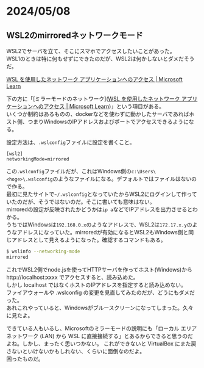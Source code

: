 # 2024/05/08

## WSL2のmirroredネットワークモード

WSL2でサーバを立て、そこにスマホでアクセスしたいことがあった。  
WSL1のときは特に何もせずにできたのだが、WSL2は何かしないとダメだそうだ。

[WSL を使用したネットワーク アプリケーションへのアクセス | Microsoft Learn](https://learn.microsoft.com/ja-jp/windows/wsl/networking)

下の方に「[ミラーモードのネットワーク]([WSL を使用したネットワーク アプリケーションへのアクセス | Microsoft Learn](https://learn.microsoft.com/ja-jp/windows/wsl/networking))」という項目がある。  
いくつか制約はあるものの、dockerなどを使わずに動かしたサーバであればホスト側、つまりWindowsのIPアドレスおよびポートでアクセスできるようになる。

設定方法は、`.wslconfig`ファイルに設定を書くこと。

```text
[wsl2]
networkingMode=mirrored
```

この`.wslconfig`ファイルだが、これはWindows側の`c:\Users\<hoge>\.wslconfig`のようなファイルになる。デフォルトではファイルはないので作る。  
最初に見たサイトで`~/.wslconfig`となっていたからWSL2にログインして作っていたのだが、そうではないのだ。そこに書いても意味はない。  
mirroredの設定が反映されたかどうかは`ip a`などでIPアドレスを出力させるとわかる。  
うちではWindowsは`192.168.0.x`のようなアドレスで、WSL2は`172.17.x.y`のようなアドレスになっていた。mirroredが有効になるとWSL2もWindows側と同じアドレスとして見えるようになった。確認するコマンドもある。

```bash
$ wslinfo --networking-mode
mirrored
```

これでWSL2側でnode.jsを使ってHTTPサーバを作ってホスト(Windows)から http://localhost:xxxx でアクセスすると、読み込めた。  
しかし localhost ではなくホストのIPアドレスを指定すると読み込めない。  
ファイアウォールや .wslconfig の変更を見直してみたのだが、どうにもダメだった。  
あれこれやっていると、Windowsがブルースクリーンになってしまった。久々に見たよ。

できている人もいるし、Microsoftのミラーモードの説明にも「ローカル エリア ネットワーク (LAN) から WSL に直接接続する」とあるからできると思うのだよね。しかし、まったく思いつかない。
これができないと VirtualBox にまた戻さないといけないかもしれない、くらいに面倒なのだよ。  
困ったものだ。
